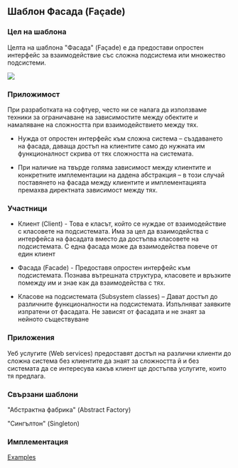 ## Шаблон Фасада (Façade) ##

### Цел на шаблона ###

Целта на шаблона "Фасада" (Façade) е да предостави опростен интерфейс за взаимодействие със сложна подсистема или множество подсистеми.

![](https://github.com/vesheff/Telerik/blob/master/08.High%20Quality%20Code/16.StructuralPatterns/img/facade.jpg)

### Приложимост ###
При разработката на софтуер, често ни се налага да използваме техники за ограничаване на зависимостите между обектите и намаляване на сложността при взаимодействието между тях.


- Нужда от опростен интерфейс към сложна система – създаването на фасада, даваща достъп на клиентите само до нужната им функционалност скрива от тях сложността на системата.

- 	При наличие на твърде голяма зависимост между клиентите и конкретните имплементации на дадена абстракция – в този случай поставянето на фасада между клиентите и имплементацията премахва директната зависимост между тях. 

### Участници ###

- Клиент (Client) - Това е класът, който се нуждае от взаимодействие с класовете на подсистемата. Има за цел да взаимодейства с интерфейса на фасадата вместо да достъпва класовете на подсистемата. С една фасада може да взаимодейства повече от един клиент

- 	Фасада (Facade) - Предоставя опростен интерфейс към подсистемата. Познава вътрешната структура, класовете и връзките помежду им и знае как да взаимодейства с тях.
- 	Класове на подсистемата (Subsystem classes) – Дават достъп до различните функционалности на подсистемата. Изпълняват заявките изпратени от фасадата. Не зависят от фасадата и не знаят за нейното съществуване

### Приложения ###
Уеб услугите (Web services) предоставят достъп на различни клиенти до сложна система без клиентите да знаят за сложността й и без системата да се интересува какъв клиент ще достъпва услугите, които тя предлага.

### Свързани шаблони ###
"Абстрактна фабрика" (Abstract Factory)

"Сингълтон" (Singleton) 

### Имплементация ###

[Examples](https://github.com/vesheff/Telerik/tree/master/08.High%20Quality%20Code/DesignPatterns-Examples)
    




